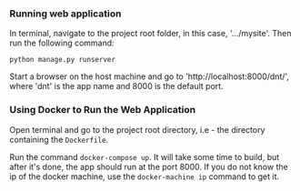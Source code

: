 ### Running web application

In terminal, navigate to the project root folder, in this case, '.../mysite'. Then run the following command:

`python manage.py runserver`

Start a browser on the host machine and go to 'http://localhost:8000/dnt/', where 'dnt' is the app name and 8000 is the default port.

### Using Docker to Run the Web Application

Open terminal and go to the project root directory, i.e - the directory containing the `Dockerfile`. 

Run the command `docker-compose up`. It will take some time to build, but after it's done, the app should run at the port 8000. If you do not know the ip of the docker machine, use the `docker-machine ip` command to get it.
